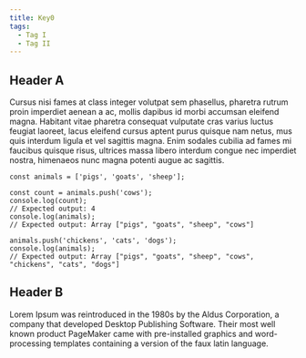 ```yaml
---
title: Key0
tags:
  - Tag I
  - Tag II
---
```


## Header A

Cursus nisi fames at class integer volutpat sem phasellus, pharetra rutrum proin imperdiet aenean a ac, mollis dapibus id morbi accumsan eleifend magna. Habitant vitae pharetra consequat vulputate cras varius luctus feugiat laoreet, lacus eleifend cursus aptent purus quisque nam netus, mus quis interdum ligula et vel sagittis magna. Enim sodales cubilia ad fames mi faucibus quisque risus, ultrices massa libero interdum congue nec imperdiet nostra, himenaeos nunc magna potenti augue ac sagittis.

```
const animals = ['pigs', 'goats', 'sheep'];

const count = animals.push('cows');
console.log(count);
// Expected output: 4
console.log(animals);
// Expected output: Array ["pigs", "goats", "sheep", "cows"]

animals.push('chickens', 'cats', 'dogs');
console.log(animals);
// Expected output: Array ["pigs", "goats", "sheep", "cows", "chickens", "cats", "dogs"]
```

## Header B

Lorem Ipsum was reintroduced in the 1980s by the Aldus Corporation, a company that developed Desktop Publishing Software. Their most well known product PageMaker came with pre-installed graphics and word-processing templates containing a version of the faux latin language.
